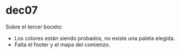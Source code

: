 # dec07
Sobre el tercer boceto:
- Los colores están siendo probados, no existe una paleta elegida.
- Falta el footer y el mapa del comienzo.
